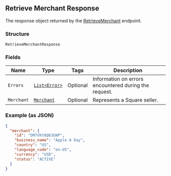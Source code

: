 ## Retrieve Merchant Response

The response object returned by the [RetrieveMerchant](#endpoint-retrieveMerchant) endpoint.

### Structure

`RetrieveMerchantResponse`

### Fields

| Name | Type | Tags | Description |
|  --- | --- | --- | --- |
| `Errors` | [`List<Error>`](/doc/models/error.md) | Optional | Information on errors encountered during the request. |
| `Merchant` | [`Merchant`](/doc/models/merchant.md) | Optional | Represents a Square seller. |

### Example (as JSON)

```json
{
  "merchant": {
    "id": "DM7VKY8Q63GNP",
    "business_name": "Apple A Day",
    "country": "US",
    "language_code": "en-US",
    "currency": "USD",
    "status": "ACTIVE"
  }
}
```

